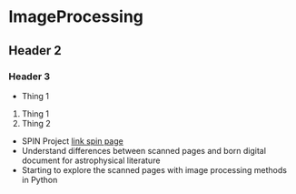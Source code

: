 # ImageProcessing
## Header 2
### Header 3

* Thing 1

1. Thing 1
1. Thing 2

* SPIN Project [link spin page](http://spin.ncsa.illinois.edu/)
* Understand differences between scanned pages and born digital document for astrophysical literature
* Starting to explore the scanned pages with image processing methods in Python
